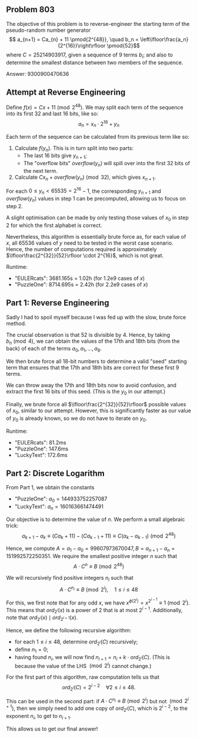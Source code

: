 ## Problem 803

The objective of this problem is to reverse-engineer the starting term of the pseudo-random number generator
$$ a_{n+1} = Ca_{n} + 11 \pmod{2^{48}}, \quad b_n = \left\lfloor\frac{a_n}{2^{16}}\right\rfloor \pmod{52}$$
where $C = 25214903917$, given a sequence of 9 terms $b_i$; and also to determine the smallest distance between two members of the sequence.

Answer: $9300900470636$

## Attempt at Reverse Engineering

Define $f(x) = Cx + 11 \pmod{2^{48}}$. We may split each term of the sequence into its first 32 and last 16 bits, like so:
$$ a_n = x_n \cdot 2^{16} + y_n $$

Each term of the sequence can be calculated from its previous term like so:

1. Calculate $f(y_n)$. This is in turn split into two parts:
   - The last 16 bits give $y_{n+1}$;
   - The "overflow bits" $overflow(y_n)$ will spill over into the first 32 bits of the next term.
2. Calculate $Cx_n + overflow(y_n) \pmod{32}$, which gives $x_{n+1}$.

For each $0 \leq y_n < 65535 = 2^{16} - 1$, the corresponding $y_{n+1}$ and $overflow(y_n)$ values in step 1 can be precomputed, allowing us to focus on step 2.

A slight optimisation can be made by only testing those values of $x_0$ in step 2 for which the first alphabet is correct.

Nevertheless, this algorithm is essentially brute force as, for each value of $x$, all 65536 values of $y$ need to be tested in the worst case scenario. Hence, the number of computations required is approximately $\lfloor\frac{2^{32}}{52}\rfloor \cdot 2^{16}$, which is not great.

Runtime:
- "EULERcats": 3681.165s = 1.02h (for 1.2e9 cases of $x$)
- "PuzzleOne": 8714.695s = 2.42h (for 2.2e9 cases of $x$)

## Part 1: Reverse Engineering

Sadly I had to spoil myself because I was fed up with the slow, brute force method.

The crucial observation is that 52 is divisible by 4. Hence, by taking $b_n \pmod{4}$, we can obtain the values of the 17th and 18th bits (from the back) of each of the terms $a_0, a_1, \ldots, a_8$.

We then brute force all 18-bit numbers to determine a valid "seed" starting term that ensures that the 17th and 18th bits are correct for these first 9 terms.

We can throw away the 17th and 18th bits now to avoid confusion, and extract the first 16 bits of this seed. (This is the $y_0$ in our attempt.)

Finally, we brute force all $\lfloor\frac{2^{32}}{52}\rfloor$ possible values of $x_0$, similar to our attempt. However, this is significantly faster as our value of $y_0$ is already known, so we do not have to iterate on $y_0$.

Runtime:
- "EULERcats": 81.2ms
- "PuzzleOne": 147.6ms
- "LuckyText": 172.6ms

## Part 2: Discrete Logarithm

From Part 1, we obtain the constants
- "PuzzleOne": $a_0 = 144933752257087$
- "LuckyText": $a_n = 160163661474491$

Our objective is to determine the value of $n$. We perform a small algebraic trick:
$$ a_{k+1} - a_k \equiv (Ca_k + 11) - (Ca_{k-1} + 11) \equiv C(a_k - a_{k-1}) \pmod{2^{48}} $$

Hence, we compute $A = a_1 - a_0 = 99607973670047, B = a_{n+1} - a_{n} = 151992572250351$. We require the smallest positive integer $n$ such that
$$ A \cdot C^{n} \equiv B \pmod{2^{48}} $$

We will recursively find positive integers $n_i$ such that
$$ A \cdot C^{n_i} \equiv B \pmod{2^{i}}, \quad 1 \leq i \leq 48 $$

For this, we first note that for any odd $x$, we have $x^{\phi(2^{i})} = x^{2^{i-1}} \equiv 1 \pmod{2^i}$. This means that $ord_{2^i}(x)$ is a power of 2 that is at most $2^{i-1}$. Additionally, note that $ord_{2^i}(x) \mid ord_{2^{i+1}}(x)$.

Hence, we define the following recursive algorithm: 
- for each $1 \leq i \leq 48$, determine $ord_{2^i}(C)$ recursively;
- define $n_1 = 0$;
- having found $n_i$, we will now find $n_{i+1} = n_i + k\cdot ord_{2^{i}}(C)$. (This is because the value of the LHS $\pmod{2^i}$ cannot change.)

For the first part of this algorithm, raw computation tells us that
$$ ord_{2^i}(C) = 2^{i-2} \quad  \forall 2 \leq i \leq 48. $$

This can be used in the second part: if $A\cdot C^{n_i} \equiv B \pmod{2^i}$ but not $\pmod{2^{i+1}}$, then we simply need to add one copy of $ord_{2^i}(C)$, which is $2^{i-2}$, to the exponent $n_i$, to get to $n_{i+1}$.

This allows us to get our final answer!